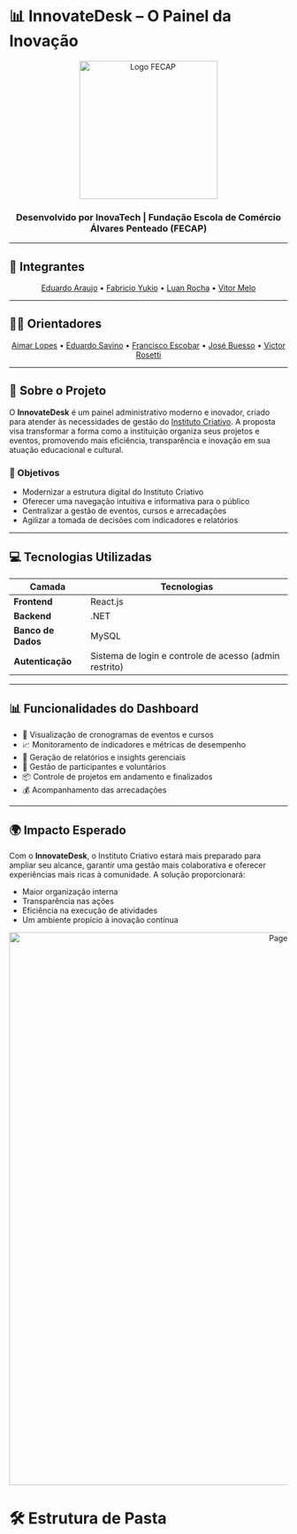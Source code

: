 # 📊 InnovateDesk – O Painel da Inovação

<p align="center">
  <a href="https://www.fecap.br/" target="_blank">
    <img src="https://github.com/user-attachments/assets/27727ad3-c71d-4bc5-99c5-c8b667173a81" alt="Logo FECAP" width="250"/>
  </a>
</p>

<h3 align="center">Desenvolvido por <strong>InovaTech</strong> | Fundação Escola de Comércio Álvares Penteado (FECAP)</h3>

---

## 👥 Integrantes

<p align="center">
  <a href="https://www.linkedin.com/in/eduardo-araujo-33a1a2278?utm_source=share&utm_campaign=share_via&utm_content=profile&utm_medium=ios_app" target="_blank">Eduardo Araujo</a> &bull;
  <a href="https://www.site2.com" target="_blank">Fabricio Yukio</a> &bull;
  <a href="https://www.linkedin.com/in/luanroccha13?utm_source=share&utm_campaign=share_via&utm_content=profile&utm_medium=android_app" target="_blank">Luan Rocha</a> &bull;
  <a href="https://www.linkedin.com/in/oficialvitormelo/" target="_blank">Vitor Melo</a>
</p>

---

## 👨‍🏫 Orientadores

<p align="center">
  <a href="https://www.linkedin.com/in/aimarlopes/" target="_blank">Aimar Lopes</a> &bull;
  <a href="https://www.linkedin.com/in/eduardo-savino-gomes-77833a10/" target="_blank">Eduardo Savino</a> &bull;
  <a href="https://www.linkedin.com/in/francisco-escobar/" target="_blank">Francisco Escobar</a> &bull;
  <a href="https://www.linkedin.com/in/jbuesso/" target="_blank">José Buesso</a> &bull;
  <a href="https://www.linkedin.com/in/victorbarq/?originalSubdomain=br" target="_blank">Victor Rosetti</a>
</p>

---

## 🧠 Sobre o Projeto

O **InnovateDesk** é um painel administrativo moderno e inovador, criado para atender às necessidades de gestão do [Instituto Criativo](https://www.institutocriativo.com.br). A proposta visa transformar a forma como a instituição organiza seus projetos e eventos, promovendo mais eficiência, transparência e inovação em sua atuação educacional e cultural.

### 🎯 Objetivos

- Modernizar a estrutura digital do Instituto Criativo
- Oferecer uma navegação intuitiva e informativa para o público
- Centralizar a gestão de eventos, cursos e arrecadações
- Agilizar a tomada de decisões com indicadores e relatórios

---

## 💻 Tecnologias Utilizadas

| Camada         | Tecnologias |
|----------------|-------------|
| **Frontend**   | React.js    |
| **Backend**    | .NET        |
| **Banco de Dados** | MySQL   |
| **Autenticação** | Sistema de login e controle de acesso (admin restrito) |

---

## 📊 Funcionalidades do Dashboard

- 📅 Visualização de cronogramas de eventos e cursos  
- 📈 Monitoramento de indicadores e métricas de desempenho  
- 🧾 Geração de relatórios e insights gerenciais  
- 👥 Gestão de participantes e voluntários  
- 📦 Controle de projetos em andamento e finalizados  
- 💰 Acompanhamento das arrecadações  

---

## 🌍 Impacto Esperado

Com o **InnovateDesk**, o Instituto Criativo estará mais preparado para ampliar seu alcance, garantir uma gestão mais colaborativa e oferecer experiências mais ricas à comunidade. A solução proporcionará:

- Maior organização interna  
- Transparência nas ações  
- Eficiência na execução de atividades  
- Um ambiente propício à inovação contínua  


<p align="center">
 <img src="https://github.com/user-attachments/assets/0040ebea-0fac-49c3-800f-a4504b36dfba" alt="Page Inicial" width="1000"/> </p>

# 🛠 Estrutura de Pasta
